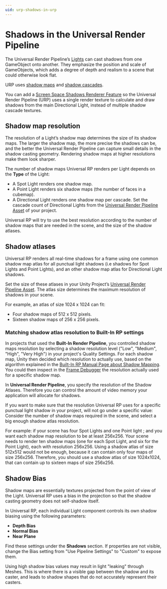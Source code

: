 ```yaml
---
uid: urp-shadows-in-urp
---
```

# Shadows in the Universal Render Pipeline

The Universal Render Pipeline’s [Lights](light-component.md) can cast shadows from one GameObject onto another. They emphasize the position and scale of GameObjects, which adds a degree of depth and realism to a scene that could otherwise look flat.

URP uses [shadow maps](https://docs.unity3d.com/Manual/shadow-mapping.html) and [shadow cascades](https://docs.unity3d.com/Manual/shadow-cascades.html).

You can add a [Screen Space Shadows Renderer Feature](renderer-feature-screen-space-shadows.md) so the Universal Render Pipeline (URP) uses a single render texture to calculate and draw shadows from the main Directional Light, instead of multiple shadow cascade textures.

## Shadow map resolution

The resolution of a Light’s shadow map determines the size of its shadow maps. The larger the shadow map, the more precise the shadows can be, and the better the Universal Render Pipeline can capture small details in the shadow casting geometry. Rendering shadow maps at higher resolutions make them look sharper.

The number of shadow maps Universal RP renders per Light depends on the **Type** of the Light:

* A Spot Light renders one shadow map.
* A Point Light renders six shadow maps (the number of faces in a cubemap).
* A Directional Light renders one shadow map per cascade. Set the cascade count of Directional Lights from the [Universal Render Pipeline Asset](universalrp-asset.md) of your project.

Universal RP will try to use the best resolution according to the number of shadow maps that are needed in the scene, and the size of the shadow atlases.

## Shadow atlases

Universal RP renders all real-time shadows for a frame using one common shadow map atlas for all punctual light shadows (i.e shadows for Spot Lights and Point Lights), and an other shadow map atlas for Directional Light shadows.

Set the size of these atlases in your Unity Project’s [Universal Render Pipeline Asset](universalrp-asset.md). The atlas size determines the maximum resolution of shadows in your scene.

For example, an atlas of size 1024 x 1024 can fit:

* Four shadow maps of 512 x 512 pixels.
* Sixteen shadow maps of 256 x 256 pixels.

### Matching shadow atlas resolution to Built-In RP settings

In projects that used the **Built-In Render Pipeline**, you controlled shadow maps resolution by selecting a shadow resolution level ("Low", "Medium", "High", "Very High") in your project's Quality Settings.
For each shadow map, Unity then decided which resolution to actually use, based on the algorithm explained in the [Built-In RP Manual Page about Shadow Mapping](https://docs.unity3d.com/Manual/shadow-mapping.html).
You could then inspect in the [Frame Debugger](https://docs.unity3d.com/Manual/FrameDebugger.html) the resolution actually used for a specific shadow map.

In **Universal Render Pipeline**, you specify the resolution of the Shadow Atlases. Therefore you can control the amount of video memory your application will allocate for shadows.

If you want to make sure that the resolution Universal RP uses for a specific punctual light shadow in your project, will not go under a specific value: Consider the number of shadow maps required in the scene, and select a big enough shadow atlas resolution.

For example: if your scene has four Spot Lights and one Point light ; and you want each shadow map resolution to be at least 256x256.
Your scene needs to render ten shadow maps (one for each Spot Light, and six for the Point Light), each with resolution 256x256.
Using a shadow atlas of size 512x512 would not be enough, because it can contain only four maps of size 256x256. Therefore, you should use a shadow atlas of size 1024x1024, that can contain up to sixteen maps of size 256x256.




## Shadow Bias

Shadow maps are essentially textures projected from the point of view of the Light. Universal RP uses a bias in the projection so that the shadow casting geometry does not self-shadow itself.

In Universal RP, each individual Light component controls its own shadow biasing using the following parameters:

* **Depth Bias**
* **Normal Bias**
* **Near Plane**

Find these settings under the **Shadows** section. If properties are not visible, change the Bias setting from "Use Pipeline Settings" to "Custom" to expose them.

Using high shadow bias values may result in light "leaking" through Meshes. This is where there is a visible gap between the shadow and its caster, and leads to shadow shapes that do not accurately represent their casters.
